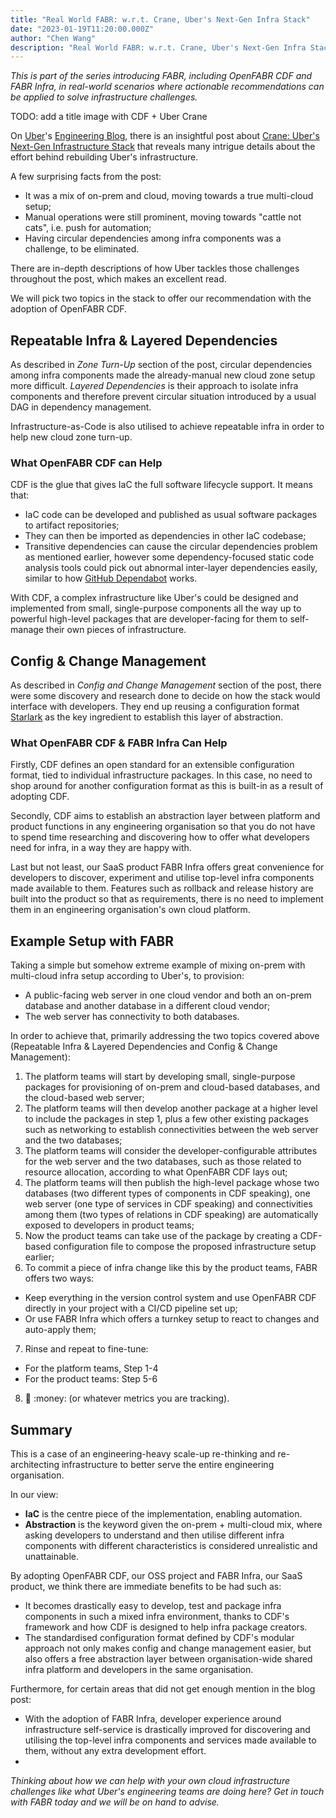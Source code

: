```yaml
---
title: "Real World FABR: w.r.t. Crane, Uber's Next-Gen Infra Stack"
date: "2023-01-19T11:20:00.000Z"
author: "Chen Wang"
description: "Real World FABR: w.r.t. Crane, Uber's Next-Gen Infra Stack"
---
```


*This is part of the series introducing FABR, including OpenFABR CDF and FABR Infra, in real-world scenarios where actionable recommendations can be applied to solve infrastructure challenges.*

TODO: add a title image with CDF + Uber Crane

On [Uber](https://uber.com)'s [Engineering Blog](https://www.uber.com/blog/engineering/), there is an insightful post about [Crane: Uber's Next-Gen Infrastructure Stack](https://www.uber.com/en-GB/blog/crane-ubers-next-gen-infrastructure-stack/) that reveals many intrigue details about the effort behind rebuilding Uber's infrastructure. 

A few surprising facts from the post:
- It was a mix of on-prem and cloud, moving towards a true multi-cloud setup;
- Manual operations were still prominent, moving towards "cattle not cats", i.e. push for automation;
- Having circular dependencies among infra components was a challenge, to be eliminated. 

There are in-depth descriptions of how Uber tackles those challenges throughout the post, which makes an excellent read. 

We will pick two topics in the stack to offer our recommendation with the adoption of OpenFABR CDF.

## Repeatable Infra & Layered Dependencies

As described in *Zone Turn-Up* section of the post, circular dependencies among infra components made the already-manual new cloud zone setup more difficult. *Layered Dependencies* is their approach to isolate infra components and therefore prevent circular situation introduced by a usual DAG in dependency management. 

Infrastructure-as-Code is also utilised to achieve repeatable infra in order to help new cloud zone turn-up. 

### What OpenFABR CDF can Help

CDF is the glue that gives IaC the full software lifecycle support. It means that:
- IaC code can be developed and published as usual software packages to artifact repositories;
- They can then be imported as dependencies in other IaC codebase;
- Transitive dependencies can cause the circular dependencies problem as mentioned earlier, however some dependency-focused static code analysis tools could pick out abnormal inter-layer dependencies easily, similar to how [GitHub Dependabot](https://github.com/dependabot) works.

With CDF, a complex infrastructure like Uber's could be designed and implemented from small, single-purpose components all the way up to powerful high-level packages that are developer-facing for them to self-manage their own pieces of infrastructure. 


## Config & Change Management

As described in *Config and Change Management* section of the post, there were some discovery and research done to decide on how the stack would interface with developers. They end up reusing a configuration format [Starlark](https://github.com/bazelbuild/starlark) as the key ingredient to establish this layer of abstraction.

### What OpenFABR CDF & FABR Infra Can Help

Firstly, CDF defines an open standard for an extensible configuration format, tied to individual infrastructure packages. In this case, no need to shop around for another configuration format as this is built-in as a result of adopting CDF.

Secondly, CDF aims to establish an abstraction layer between platform and product functions in any engineering organisation so that you do not have to spend time researching and discovering how to offer what developers need for infra, in a way they are happy with. 

Last but not least, our SaaS product FABR Infra offers great convenience for developers to discover, experiment and utilise top-level infra components made available to them. Features such as rollback and release history are built into the product so that as requirements, there is no need to implement them in an engineering organisation's own cloud platform.


## Example Setup with FABR

Taking a simple but somehow extreme example of mixing on-prem with multi-cloud infra setup according to Uber's, to provision:
- A public-facing web server in one cloud vendor and both an on-prem database and another database in a different cloud vendor;
- The web server has connectivity to both databases. 

In order to achieve that, primarily addressing the two topics covered above (Repeatable Infra & Layered Dependencies and Config & Change Management):
1. The platform teams will start by developing small, single-purpose packages for provisioning of on-prem and cloud-based databases, and the cloud-based web server;
2. The platform teams will then develop another package at a higher level to include the packages in step 1, plus a few other existing packages such as networking to establish connectivities between the web server and the two databases;
3. The platform teams will consider the developer-configurable attributes for the web server and the two databases, such as those related to resource allocation, according to what OpenFABR CDF lays out;
4. The platform teams will then publish the high-level package whose two databases (two different types of components in CDF speaking), one web server (one type of services in CDF speaking) and connectivities among them (two types of relations in CDF speaking) are automatically exposed to developers in product teams;
5. Now the product teams can take use of the package by creating a CDF-based configuration file to compose the proposed infrastructure setup earlier;
6. To commit a piece of infra change like this by the product teams, FABR offers two ways:
  - Keep everything in the version control system and use OpenFABR CDF directly in your project with a CI/CD pipeline set up;
  - Or use FABR Infra which offers a turnkey setup to react to changes and auto-apply them;
7. Rinse and repeat to fine-tune:
  - For the platform teams, Step 1-4
  - For the product teams: Step 5-6 
8. :rocket: :money: (or whatever metrics you are tracking).

## Summary

This is a case of an engineering-heavy scale-up re-thinking and re-architecting infrastructure to better serve the entire engineering organisation. 

In our view:
- **IaC** is the centre piece of the implementation, enabling automation.
- **Abstraction** is the keyword given the on-prem + multi-cloud mix, where asking developers to understand and then utilise different infra components with different characteristics is considered unrealistic and unattainable. 

By adopting OpenFABR CDF, our OSS project and FABR Infra, our SaaS product, we think there are immediate benefits to be had such as:
- It becomes drastically easy to develop, test and package infra components in such a mixed infra environment, thanks to CDF's framework and how CDF is designed to help infra package creators.
- The standardised configuration format defined by CDF's modular approach not only makes config and change management easier, but also offers a free abstraction layer between organisation-wide shared infra platform and developers in the same organisation.

Furthermore, for certain areas that did not get enough mention in the blog post:
- With the adoption of FABR Infra, developer experience around infrastructure self-service is drastically improved for discovering and utilising the top-level infra components and services made available to them, without any extra development effort.
- 

*Thinking about how we can help with your own cloud infrastructure challenges like what Uber's engineering teams are doing here? Get in touch with FABR today and we will be on hand to advise.*